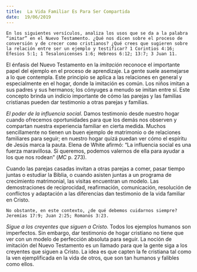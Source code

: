 ```yaml
---
title:  La Vida Familiar Es Para Ser Compartida
date:  19/06/2019
---
```


`En los siguientes versículos, analiza los usos que se da a la palabra “imitar” en el Nuevo Testamento. ¿Qué nos dicen sobre el proceso de conversión y de crecer como cristianos? ¿Qué crees que sugieren sobre la relación entre ser un ejemplo y testificar? 1 Corintios 4:16; Efesios 5:1; 1 Tesalonicenses 1:6; Hebreos 6:12; 13:7; 3 Juan 11.`

El énfasis del Nuevo Testamento en la _imitación_ reconoce el importante papel del ejemplo en el proceso de aprendizaje. La gente suele asemejarse a lo que contempla. Este principio se aplica a las relaciones en general y especialmente en el hogar, donde la imitación es común. Los niños imitan a sus padres y sus hermanos; los cónyuges a menudo se imitan entre sí. Este concepto brinda un indicio importante de cómo las parejas y las familias cristianas pueden dar testimonio a otras parejas y familias.

_El poder de la influencia social_. Damos testimonio desde nuestro hogar cuando ofrecemos oportunidades para que los demás nos observen y compartan nuestra experiencia familiar en cierta medida. Muchos sencillamente no tienen un buen ejemplo de matrimonio o de relaciones familiares para seguir; en nuestro hogar quizá puedan ver cómo el espíritu de Jesús marca la pauta. Elena de White afirmó: “La influencia social es una fuerza maravillosa. Si queremos, podemos valernos de ella para ayudar a los que nos rodean” (_MC_ p. 273).

Cuando las parejas casadas invitan a otras parejas a comer, pasar tiempo juntas o estudiar la Biblia, o cuando asisten juntas a un programa de crecimiento matrimonial, las visitas encuentran un modelo. Las demostraciones de reciprocidad, reafirmación, comunicación, resolución de conflictos y adaptación a las diferencias dan testimonio de la vida familiar en Cristo.

`No obstante, en este contexto, ¿de qué debemos cuidarnos siempre? Jeremías 17:9; Juan 2:25; Romanos 3:23.`

_Sigue a los creyentes que siguen a Cristo._ Todos los ejemplos humanos son imperfectos. Sin embargo, dar testimonio de hogar cristiano no tiene que ver con un modelo de perfección absoluta para seguir. La noción de imitación del Nuevo Testamento es un llamado para que la gente siga a los creyentes que siguen a Cristo. La idea es que capten la fe cristiana tal como la ven ejemplificada en la vida de otros, que son tan humanos y falibles como ellos.